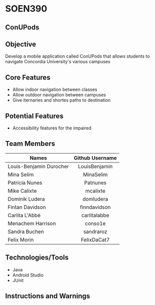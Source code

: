 # SOEN390

## ConUPods

## Objective

Develop a mobile application called ConUPods that allows students to navigate Concordia University's various campuses

## Core Features

* Allow indoor navigation between classes
* Allow outdoor navigation between campuses
* Give iternaries and shortes paths to destination

## Potential Features

* Accessibility features for the impaired

## Team Members

| Names                     | Github Username   	| 
| -------------             | :-------------:       | 
| Louis-Benjamin Durocher   | LouisBenjamin			|
| Mina Selim       			| MinaSelim				|
| Patricia Nunes			| Patnunes				|
| Mike Calixte 				|mcalixte				|
| Dominik Ludera 			| domludera  			|
| Fintan Davidson         	| finndavidson  		|
| Carlita L'Abbé			|carlitalabbe			|
| Menachem Harrison         | conso1e               |   
| Sandra Buchen 			|	sandraroz			|	
| Felix Morin 			|	FelixDaCat7			|		


## Technologies/Tools

* Java
* Android Studio
* JUnit

## Instructions and Warnings